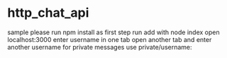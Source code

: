 # http_chat_api
sample
please run npm install as first step
run add with node index 
open localhost:3000
enter username in one tab
open another tab and enter another username
for private messages use private/username:
